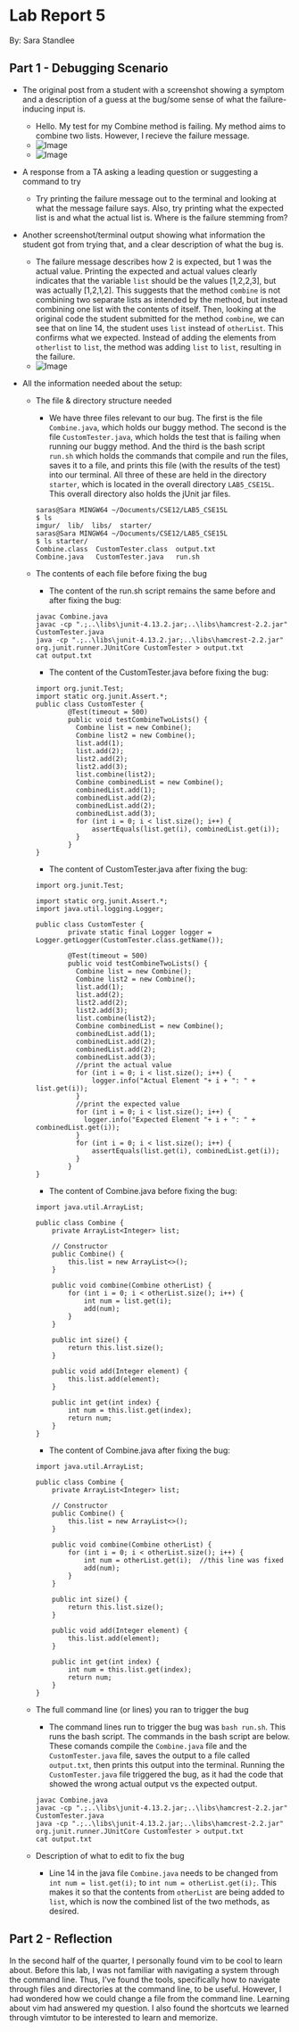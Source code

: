 # Lab Report 5
By: Sara Standlee
## Part 1 - Debugging Scenario
* The original post from a student with a screenshot showing a symptom and a description of a guess at the bug/some sense of what the failure-inducing input is.
   * Hello. My test for my Combine method is failing. My method aims to combine two lists. However, I recieve the failure message. 
   * ![Image](Lab5CombineMethodScreenshot.png)
   * ![Image](Failures.png)


* A response from a TA asking a leading question or suggesting a command to try
  * Try printing the failure message out to the terminal and looking at what the message failure says. Also, try printing what the expected list is and what the actual list is. Where is the failure stemming from?

* Another screenshot/terminal output showing what information the student got from trying that, and a clear description of what the bug is.
   * The failure message describes how 2 is expected, but 1 was the actual value. Printing the expected and actual values clearly indicates that the variable `list` should be the values [1,2,2,3], but was actually [1,2,1,2]. This suggests that the method `combine` is not combining two separate lists as intended by the method, but instead combining one list with the contents of itself. Then, looking at the original code the student submitted for the method `combine`, we can see that on line 14, the student uses `list` instead of `otherList`. This confirms what we expected. Instead of adding the elements from `otherlist` to `list`, the method was adding `list` to `list`, resulting in the failure. 
   * ![Image](FurtherInfo.png)

* All the information needed about the setup:
  * The file & directory structure needed
    * We have three files relevant to our bug. The first is the file `Combine.java`, which holds our buggy method. The second is the file `CustomTester.java`, which holds the test that is failing when running our buggy method. And the third is the bash script `run.sh` which holds the commands that compile and run the files, saves it to a file, and prints this file (with the results of the test) into our terminal. All three of these are held in the directory `starter`, which is located in the overall directory `LAB5_CSE15L`. This overall directory also holds the jUnit jar files.
    ```
    saras@Sara MINGW64 ~/Documents/CSE12/LAB5_CSE15L
    $ ls
    imgur/  lib/  libs/  starter/  
    saras@Sara MINGW64 ~/Documents/CSE12/LAB5_CSE15L
    $ ls starter/
    Combine.class  CustomTester.class  output.txt
    Combine.java   CustomTester.java   run.sh
    ```
  * The contents of each file before fixing the bug
     * The content of the run.sh script remains the same before and after fixing the bug:
    ```
    javac Combine.java
    javac -cp ".;..\libs\junit-4.13.2.jar;..\libs\hamcrest-2.2.jar" CustomTester.java
    java -cp ".;..\libs\junit-4.13.2.jar;..\libs\hamcrest-2.2.jar" org.junit.runner.JUnitCore CustomTester > output.txt
    cat output.txt
    ```
     * The content of the CustomTester.java before fixing the bug:
    ```
    import org.junit.Test;
    import static org.junit.Assert.*; 
    public class CustomTester {
            @Test(timeout = 500)
            public void testCombineTwoLists() {
              Combine list = new Combine();
              Combine list2 = new Combine();
              list.add(1);
              list.add(2);
              list2.add(2);
              list2.add(3);
              list.combine(list2);
              Combine combinedList = new Combine();
              combinedList.add(1);
              combinedList.add(2);
              combinedList.add(2);
              combinedList.add(3);
              for (int i = 0; i < list.size(); i++) {
                  assertEquals(list.get(i), combinedList.get(i));
              }
            }      
    }
    ```
     * The content of CustomTester.java after fixing the bug:
     ```
     import org.junit.Test;
     
     import static org.junit.Assert.*;
     import java.util.logging.Logger;
     
     public class CustomTester {
             private static final Logger logger = Logger.getLogger(CustomTester.class.getName());
     
             @Test(timeout = 500)
             public void testCombineTwoLists() {
               Combine list = new Combine();
               Combine list2 = new Combine();
               list.add(1);
               list.add(2);
               list2.add(2);
               list2.add(3);
               list.combine(list2);
               Combine combinedList = new Combine();
               combinedList.add(1);
               combinedList.add(2);
               combinedList.add(2);
               combinedList.add(3);
               //print the actual value
               for (int i = 0; i < list.size(); i++) { 
                   logger.info("Actual Element "+ i + ": " + list.get(i));
               }
               //print the expected value
               for (int i = 0; i < list.size(); i++) {
                 logger.info("Expected Element "+ i + ": " + combinedList.get(i));
               } 
               for (int i = 0; i < list.size(); i++) {
                   assertEquals(list.get(i), combinedList.get(i));
               }
             }     
     }
     ```
     * The content of Combine.java before fixing the bug:
     ```      
     import java.util.ArrayList;
     
     public class Combine {
         private ArrayList<Integer> list;  
     
         // Constructor
         public Combine() {
             this.list = new ArrayList<>();
         }
     
         public void combine(Combine otherList) {
             for (int i = 0; i < otherList.size(); i++) {
                 int num = list.get(i);
                 add(num);
             }
         }
     
         public int size() {
             return this.list.size();
         }
     
         public void add(Integer element) {
             this.list.add(element);
         }
     
         public int get(int index) {
             int num = this.list.get(index);
             return num;
         }
     }
     ```
     * The content of Combine.java after fixing the bug:
     ```     
     import java.util.ArrayList;
     
     public class Combine {
         private ArrayList<Integer> list;  
     
         // Constructor
         public Combine() {
             this.list = new ArrayList<>();
         }
     
         public void combine(Combine otherList) {
             for (int i = 0; i < otherList.size(); i++) {
                 int num = otherList.get(i);  //this line was fixed
                 add(num);
             }
         }
     
         public int size() {
             return this.list.size();
         }
     
         public void add(Integer element) {
             this.list.add(element);
         }
     
         public int get(int index) {
             int num = this.list.get(index);
             return num;
         }
     }
     ```

  * The full command line (or lines) you ran to trigger the bug
    * The command lines run to trigger the bug was `bash run.sh`. This runs the bash script. The commands in the bash script are below. These comands compile the `Combine.java` file and the `CustomTester.java` file, saves the output to a file called `output.txt`, then prints this output into the terminal. Running the `CustomTester.java` file triggered the bug, as it had the code that showed the wrong actual output vs the expected output.
    ```
    javac Combine.java
    javac -cp ".;..\libs\junit-4.13.2.jar;..\libs\hamcrest-2.2.jar" CustomTester.java
    java -cp ".;..\libs\junit-4.13.2.jar;..\libs\hamcrest-2.2.jar" org.junit.runner.JUnitCore CustomTester > output.txt
    cat output.txt
    ```

  * Description of what to edit to fix the bug
     * Line 14 in the java file `Combine.java` needs to be changed from `int num = list.get(i);` to `int num = otherList.get(i);`. This makes it so that the contents from `otherList` are being added to `list`, which is now the combined list of the two methods, as desired. 




## Part 2 - Reflection
In the second half of the quarter, I personally found vim to be cool to learn about. Before this lab, I was not familiar with navigating a system through the command line. Thus, I've found the tools, specifically how to navigate through files and directories at the command line, to be useful. However, I had wondered how we could change a file from the command line. Learning about vim had answered my question. I also found the shortcuts we learned through vimtutor to be interested to learn and memorize. 
